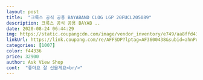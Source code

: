 ```yaml
---
layout: post 
title:  "크록스 공식 공용 BAYABAND CLOG LGP 20FUCL205089" 
description: 크록스 공식 공용 BAYAB ..
date: 2020-08-24 06:44:29 
img: https://static.coupangcdn.com/image/vendor_inventory/e749/aa8ffd439c77f653920e84fee56b703cbe416593720bf463eb261cf1ca9d.jpg 
linkUrl: https://link.coupang.com/re/AFFSDP?lptag=AF3600438&subid=ahnPublicAsk&pageKey=1929236466&itemId=3275290961&vendorItemId=71263235722&traceid=V0-113-7c1ebb5e33640594 
categories: [1007] 
color: f44336 
price: 32900 
author: Ask View Shop 
cont:  "좋아요 잘 신을게요<br/>" 
---
```

